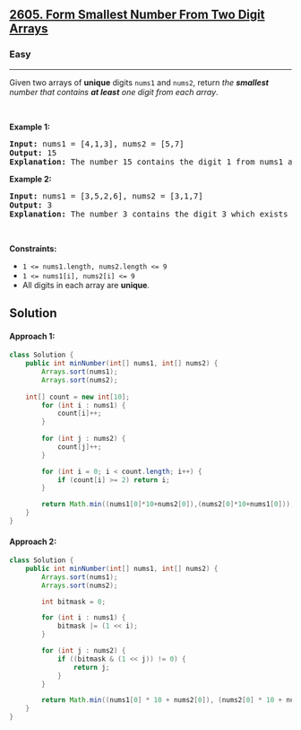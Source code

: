 <h2><a href="https://leetcode.com/problems/form-smallest-number-from-two-digit-arrays/">2605. Form Smallest Number From Two Digit Arrays</a></h2><h3>Easy</h3><hr><div>Given two arrays of <strong>unique</strong> digits <code>nums1</code> and <code>nums2</code>, return <em>the <strong>smallest</strong> number that contains <strong>at least</strong> one digit from each array</em>.
<p>&nbsp;</p>
<p><strong class="example">Example 1:</strong></p>

<pre><strong>Input:</strong> nums1 = [4,1,3], nums2 = [5,7]
<strong>Output:</strong> 15
<strong>Explanation:</strong> The number 15 contains the digit 1 from nums1 and the digit 5 from nums2. It can be proven that 15 is the smallest number we can have.
</pre>

<p><strong class="example">Example 2:</strong></p>

<pre><strong>Input:</strong> nums1 = [3,5,2,6], nums2 = [3,1,7]
<strong>Output:</strong> 3
<strong>Explanation:</strong> The number 3 contains the digit 3 which exists in both arrays.
</pre>

<p>&nbsp;</p>
<p><strong>Constraints:</strong></p>

<ul>
	<li><code>1 &lt;= nums1.length, nums2.length &lt;= 9</code></li>
	<li><code>1 &lt;= nums1[i], nums2[i] &lt;= 9</code></li>
	<li>All digits in each array are <strong>unique</strong>.</li>
</ul>
</div>


## Solution

#### Approach 1:
```java
class Solution {
    public int minNumber(int[] nums1, int[] nums2) {
        Arrays.sort(nums1);
        Arrays.sort(nums2);
		
	int[] count = new int[10];
        for (int i : nums1) {
            count[i]++;
        }
        
        for (int j : nums2) {
            count[j]++;
        }

        for (int i = 0; i < count.length; i++) {
            if (count[i] >= 2) return i;
        }

        return Math.min((nums1[0]*10+nums2[0]),(nums2[0]*10+nums1[0]));
    }
}

```



#### Approach 2:

```java
class Solution {
    public int minNumber(int[] nums1, int[] nums2) {
        Arrays.sort(nums1);
        Arrays.sort(nums2);

        int bitmask = 0;

        for (int i : nums1) {
            bitmask |= (1 << i);
        }

        for (int j : nums2) {
            if ((bitmask & (1 << j)) != 0) {
                return j;
            }
        }

        return Math.min((nums1[0] * 10 + nums2[0]), (nums2[0] * 10 + nums1[0]));
    }
}

```
